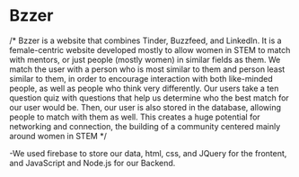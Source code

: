 # Bzzer
/* Bzzer is a website that combines Tinder, Buzzfeed, and LinkedIn. It is a female-centric website developed mostly 
to allow women in STEM to match with mentors, or just people (mostly women) in similar fields as them. We match the user with
a person who is most similar to them and person least similar to them, in order to encourage interaction with both like-minded 
people, as well as people who think very differently. Our users take a ten question quiz with questions that help us 
determine who the best match for our user would be. Then, our user is also stored in the database, allowing people to match
with them as well. This creates a huge potential for networking and connection, the building of a community centered mainly
around women in STEM */

-We used firebase to store our data, html, css, and JQuery for the frontent, and JavaScript and Node.js for our Backend. 
